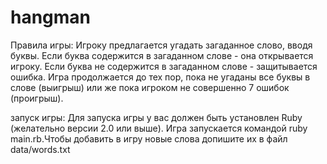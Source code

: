 # hangman
Правила игры: Игроку предлагается угадать загаданное слово, вводя буквы.
Если буква содержится в загаданном слове - она открывается игроку.
Если буква не содержится в загаданном слове - защитывается ошибка.
Игра продолжается до тех пор, пока не угаданы все буквы в слове (выигрыш) или же пока игроком не совершенно 7 ошибок (проигрыш).

запуск игры:
Для запуска игры у вас должен быть установлен Ruby (желательно версии 2.0 или выше).
Игра запускается командой ruby main.rb.Чтобы добавить в игру новые слова допишите их в файл data/words.txt

